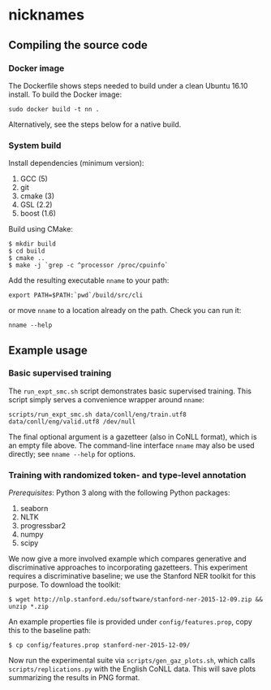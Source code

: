 # nicknames

## Compiling the source code

### Docker image

The Dockerfile shows steps needed to build under a clean Ubuntu 16.10
install. To build the Docker image:

``` shell
sudo docker build -t nn .
```

Alternatively, see the steps below for a native build.

### System build

Install dependencies (minimum version):

1. GCC (5)
2. git
3. cmake (3)
4. GSL (2.2)
5. boost (1.6)

Build using CMake:

``` shell
$ mkdir build
$ cd build
$ cmake ..
$ make -j `grep -c ^processor /proc/cpuinfo`
```

Add the resulting executable `nname` to your path:

``` shell
export PATH=$PATH:`pwd`/build/src/cli
```

or move `nname` to a location already on the path. Check you can
run it:

``` shell
nname --help
```

## Example usage

### Basic supervised training

The `run_expt_smc.sh` script demonstrates basic supervised
training. This script simply serves a convenience wrapper around
`nname`:

``` shell
scripts/run_expt_smc.sh data/conll/eng/train.utf8 data/conll/eng/valid.utf8 /dev/null
```

The final optional argument is a gazetteer (also in CoNLL format),
which is an empty file above. The command-line interface `nname` may
also be used directly; see `nname --help` for options.

### Training with randomized token- and type-level annotation

*Prerequisites*: Python 3 along with the following Python packages:

1. seaborn
2. NLTK
3. progressbar2
4. numpy
5. scipy

We now give a more involved example which compares generative and
discriminative approaches to incorporating gazetteers. This experiment
requires a discriminative baseline; we use the Stanford NER toolkit
for this purpose. To download the toolkit:

``` shell
$ wget http://nlp.stanford.edu/software/stanford-ner-2015-12-09.zip && unzip *.zip
```

An example properties file is provided under `config/features.prop`,
copy this to the baseline path:

``` shell
$ cp config/features.prop stanford-ner-2015-12-09/
```

Now run the experimental suite via `scripts/gen_gaz_plots.sh`, which
calls `scripts/replications.py` with the English CoNLL data. This will
save plots summarizing the results in PNG format.
